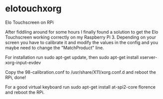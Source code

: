# elotouchxorg
Elo Touchscreen on RPi

After fiddling around for some hours I finally found a solution to get the Elo Touchscreen working correctly on my Raspberry Pi 3.
Depending on your screen you have to calibrate it and modify the values in the config and you maybe need to change the "MatchProduct" line.

For installation run sudo apt-get update, then sudo apt-get install xserver-xorg-input-evdev

Copy the 98-calibration.conf to /usr/share/X11/xorg.conf.d and reboot the RPi, done!

For a good virtual keyboard run sudo apt-get install at-spi2-core florence and reboot the RPi.

